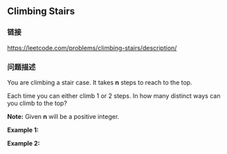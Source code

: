## Climbing Stairs  
### 链接  
https://leetcode.com/problems/climbing-stairs/description/  
### 问题描述
You are climbing a stair case. It takes **n** steps to reach to the top.

Each time you can either climb 1 or 2 steps. In how many distinct ways can you climb to the top?

**Note:** Given **n** will be a positive integer.

**Example 1:**

**Example 2:**
